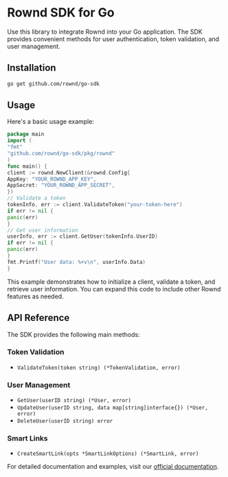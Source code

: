 # Rownd SDK for Go

Use this library to integrate Rownd into your Go application. The SDK provides convenient methods for user authentication, token validation, and user management.

## Installation

```bash
go get github.com/rownd/go-sdk
```

## Usage

Here's a basic usage example:

```go
package main
import (
"fmt"
"github.com/rownd/go-sdk/pkg/rownd"
)
func main() {
client := rownd.NewClient(&rownd.Config{
AppKey: "YOUR_ROWND_APP_KEY",
AppSecret: "YOUR_ROWND_APP_SECRET",
})
// Validate a token
tokenInfo, err := client.ValidateToken("your-token-here")
if err != nil {
panic(err)
}
// Get user information
userInfo, err := client.GetUser(tokenInfo.UserID)
if err != nil {
panic(err)
}
fmt.Printf("User data: %+v\n", userInfo.Data)
}
```

This example demonstrates how to initialize a client, validate a token, and retrieve user information. You can expand this code to include other Rownd features as needed.


## API Reference

The SDK provides the following main methods:

### Token Validation
- `ValidateToken(token string) (*TokenValidation, error)`

### User Management
- `GetUser(userID string) (*User, error)`
- `UpdateUser(userID string, data map[string]interface{}) (*User, error)`
- `DeleteUser(userID string) error`

### Smart Links
- `CreateSmartLink(opts *SmartLinkOptions) (*SmartLink, error)`

For detailed documentation and examples, visit our [official documentation](https://docs.rownd.io).



